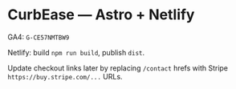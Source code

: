 # CurbEase — Astro + Netlify

GA4: `G-CE57NMTBW9`

Netlify: build `npm run build`, publish `dist`.

Update checkout links later by replacing `/contact` hrefs with Stripe `https://buy.stripe.com/...` URLs.
